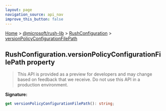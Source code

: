 ```yaml
---
layout: page
navigation_source: api_nav
improve_this_button: false
---
```



[Home](./index.md) &gt; [@microsoft/rush-lib](./rush-lib.md) &gt; [RushConfiguration](./rush-lib.rushconfiguration.md) &gt; [versionPolicyConfigurationFilePath](./rush-lib.rushconfiguration.versionpolicyconfigurationfilepath.md)

## RushConfiguration.versionPolicyConfigurationFilePath property

> This API is provided as a preview for developers and may change based on feedback that we receive. Do not use this API in a production environment.
>


<b>Signature:</b>

```typescript
get versionPolicyConfigurationFilePath(): string;
```
